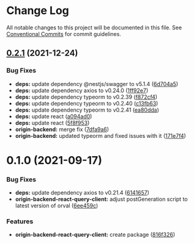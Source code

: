 # Change Log

All notable changes to this project will be documented in this file.
See [Conventional Commits](https://conventionalcommits.org) for commit guidelines.

## [0.2.1](https://github.com/energywebfoundation/origin/compare/@energyweb/origin-backend-react-query-client@0.1.0...@energyweb/origin-backend-react-query-client@0.2.1) (2021-12-24)


### Bug Fixes

* **deps:** update dependency @nestjs/swagger to v5.1.4 ([6d704a5](https://github.com/energywebfoundation/origin/commit/6d704a56e59550e9076cbf42151045e29579ef88))
* **deps:** update dependency axios to v0.24.0 ([1ff92e7](https://github.com/energywebfoundation/origin/commit/1ff92e7297ff0bcdb54704b327f1e3d719e9e029))
* **deps:** update dependency typeorm to v0.2.39 ([f872cf4](https://github.com/energywebfoundation/origin/commit/f872cf445f18e8e9686b973dbf7c36e8f08cca17))
* **deps:** update dependency typeorm to v0.2.40 ([c13fb63](https://github.com/energywebfoundation/origin/commit/c13fb6371a005bed3c43771f073eda88020947cd))
* **deps:** update dependency typeorm to v0.2.41 ([ea80dda](https://github.com/energywebfoundation/origin/commit/ea80dda9f029703602a50c874992ca894edf3245))
* **deps:** update react ([a094ad0](https://github.com/energywebfoundation/origin/commit/a094ad0b0e6b36a609efd098f05b82994fcd4084))
* **deps:** update react ([5f8f953](https://github.com/energywebfoundation/origin/commit/5f8f953a4390838c684c390ee3977288defba341))
* **origin-backend:** merge fix ([7dfa9a6](https://github.com/energywebfoundation/origin/commit/7dfa9a60692893acd2f12bc4ebdf8716cb45b9cb))
* **origin-backend:** updated typeorm and fixed issues with it ([171e7f4](https://github.com/energywebfoundation/origin/commit/171e7f48f374f74e3aec2d99d4d1762e3805d0f5))





# 0.1.0 (2021-09-17)


### Bug Fixes

* **deps:** update dependency axios to v0.21.4 ([6141657](https://github.com/energywebfoundation/origin/commit/6141657651a0212d45a6d09511916d4a247aeb25))
* **origin-backend-react-query-client:** adjust postGeneration script to latest version of orval ([6ee459c](https://github.com/energywebfoundation/origin/commit/6ee459c560197bf1a918cc3748f2d9c35aa62e46))


### Features

* **origin-backend-react-query-client:** create package ([816f326](https://github.com/energywebfoundation/origin/commit/816f326f3e022b863cabeeaf642f2c5b10d654a1))
